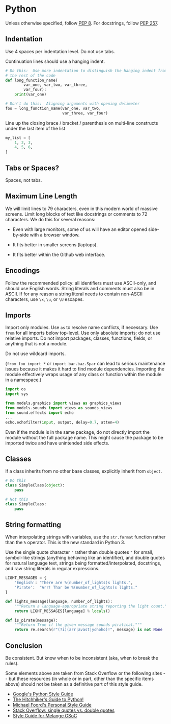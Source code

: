 # Python

Unless otherwise specified, follow [PEP 8](http://www.python.org/dev/peps/pep-0008/).  For
docstrings, follow [PEP 257](http://www.python.org/dev/peps/pep-0257).

## Indentation

Use 4 spaces per indentation level.  Do not use tabs.

Continuation lines should use a hanging indent.

```python
# Do this:  Use more indentation to distinguish the hanging indent from
# the rest of the code
def long_function_name(
        var_one, var_two, var_three,
        var_four):
    print(var_one)

# Don't do this:  Aligning arguments with opening delimeter
foo = long_function_name(var_one, var_two,
                         var_three, var_four)
```

Line up the closing brace / bracket / parenthesis on multi-line constructs under the last item of the list

```python
my_list = [
    1, 2, 3,
    4, 5, 6,
]
```

## Tabs or Spaces?

Spaces, not tabs.

## Maximum Line Length

We will limit lines to 79 characters, even in this modern world of massive screens.  Limit
long blocks of text like docstrings or comments to 72 characters.  We do this for several
reasons:

* Even with large monitors, some of us will have an editor opened side-by-side with a browser window.

* It fits better in smaller screens (laptops).

* It fits better within the Github web interface.

## Encodings

Follow the recommended policy:  all identifiers must use ASCII-only, and should use English words.  String literals and comments must also be in ASCII.  If for any reason a string literal needs to contain non-ASCII characters, use `\x`, `\u`, or `\U` escapes.

## Imports

Import only modules.  Use `as` to resolve name conflicts, if necessary.  Use `from` for all imports below top-level.  Use only absolute imports; do not use relative imports.  Do not import packages, classes, functions, fields, or anything that is not a module.

Do not use wildcard imports.

(`from foo import *` or `import bar.baz.Spar` can lead to serious maintenance issues because it makes it hard to find module dependencies.  Importing the module effectively wraps usage of any class or function within the module in a namespace.)

```python
import os
import sys

from models.graphics import views as graphics_views
from models.sounds import views as sounds_views
from sound.effects import echo
...
echo.echofilter(input, output, delay=0.7, atten=4)
```

Even if the module is in the same package, do not directly import the module without the full package name. This might cause the package to be imported twice and have unintended side effects.

## Classes

If a class inherits from no other base classes, explicitly inherit from `object`.

```python
# Do this
class SimpleClass(object):
    pass

# Not this
class SimpleClass:
    pass
```

## String formatting

When interpolating strings with variables, use the `str.format` function rather than the `%` operator.  This is the new standard in Python 3.

Use the single quote character `'` rather than double quotes `"` for small, symbol-like strings (anything behaving like an identifier), and double quotes for natural language text, strings being formatted/interpolated, docstrings, and raw string literals in regular expressions.

```python
LIGHT_MESSAGES = {
    'English': "There are %(number_of_lights)s lights.",
    'Pirate':  "Arr! Thar be %(number_of_lights)s lights."
}

def lights_message(language, number_of_lights):
    """Return a language-appropriate string reporting the light count."""
    return LIGHT_MESSAGES[language] % locals()

def is_pirate(message):
    """Return True if the given message sounds piratical."""
    return re.search(r"(?i)(arr|avast|yohoho)!", message) is not None
```

## Conclusion

Be consistent.  But know when to be inconsistent (aka, when to break the rules).

Some elements above are taken from Stack Overflow or the following sites -- but these
resources (in whole or in part, other than the specific items above) should not be taken
as a definitive part of this style guide.

* [Google's Python Style Guide](http://google-styleguide.googlecode.com/svn/trunk/pyguide.html)
* [The Hitchhiker's Guide to Python!](http://docs.python-guide.org/en/latest/index.html)
* [Michael Foord's Personal Style Guide](http://www.voidspace.org.uk/python/articles/python_style_guide.shtml)
* [Stack Overflow: single quotes vs. double quotes](http://stackoverflow.com/questions/56011/single-quotes-vs-double-quotes-in-python?rq=1)
* [Style Guide for Melange GSoC](http://code.google.com/p/soc/wiki/PythonStyleGuide)
